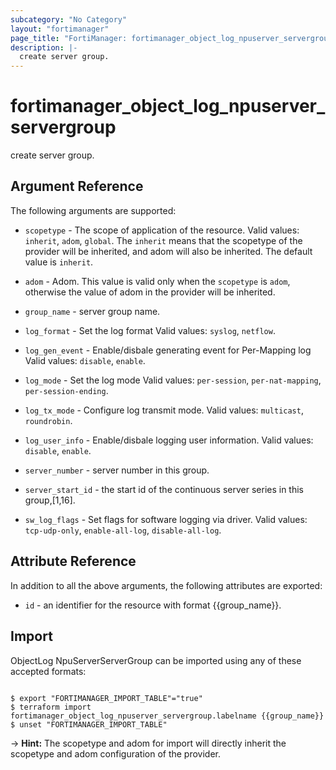 ```yaml
---
subcategory: "No Category"
layout: "fortimanager"
page_title: "FortiManager: fortimanager_object_log_npuserver_servergroup"
description: |-
  create server group.
---
```


# fortimanager_object_log_npuserver_servergroup
create server group.

## Argument Reference


The following arguments are supported:

* `scopetype` - The scope of application of the resource. Valid values: `inherit`, `adom`, `global`. The `inherit` means that the scopetype of the provider will be inherited, and adom will also be inherited. The default value is `inherit`.
* `adom` - Adom. This value is valid only when the `scopetype` is `adom`, otherwise the value of adom in the provider will be inherited.

* `group_name` - server group name.
* `log_format` - Set the log format Valid values: `syslog`, `netflow`.

* `log_gen_event` - Enable/disbale generating event for Per-Mapping log Valid values: `disable`, `enable`.

* `log_mode` - Set the log mode Valid values: `per-session`, `per-nat-mapping`, `per-session-ending`.

* `log_tx_mode` - Configure log transmit mode. Valid values: `multicast`, `roundrobin`.

* `log_user_info` - Enable/disbale logging user information. Valid values: `disable`, `enable`.

* `server_number` - server number in this group.
* `server_start_id` - the start id of the continuous server series in this group,[1,16].
* `sw_log_flags` - Set flags for software logging via driver. Valid values: `tcp-udp-only`, `enable-all-log`, `disable-all-log`.



## Attribute Reference

In addition to all the above arguments, the following attributes are exported:
* `id` - an identifier for the resource with format {{group_name}}.

## Import

ObjectLog NpuServerServerGroup can be imported using any of these accepted formats:
```

$ export "FORTIMANAGER_IMPORT_TABLE"="true"
$ terraform import fortimanager_object_log_npuserver_servergroup.labelname {{group_name}}
$ unset "FORTIMANAGER_IMPORT_TABLE"
```
-> **Hint:** The scopetype and adom for import will directly inherit the scopetype and adom configuration of the provider.
